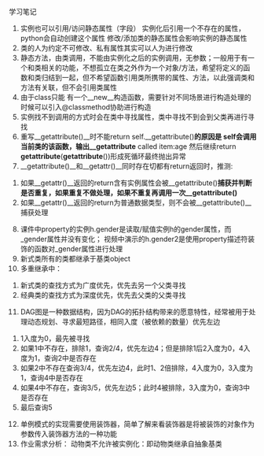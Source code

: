学习笔记
1. 实例也可以引用/访问静态属性（字段）
   实例化后引用一个不存在的属性，python会自动创建这个属性
   修改/添加类的静态属性会影响实例的静态属性
2. 类的人为约定不可修改、私有属性其实可以人为进行修改
3. 静态方法，由类调用，不能由实例化之后的实例调用，无参数；一般用于有一个和类相关的功能，不想孤立在类之外作为一个对象/方法，希望将定义的函数和类归结到一起，但不希望函数引用类所携带的属性、方法，以此强调类和方法有关联，但不会引用类属性
4. 由于class只能 有一个__new__构造函数，需要针对不同场景进行构造处理的时候可以引入@classmethod协助进行构造
5. 实例找不到调用的方式时会在类中寻找属性，类中寻找不到会到父类再进行寻找
6. 重写__getattribute()__时不能return self.__getattribute()__的原因是
self会调用当前类的该函数，输出__getattribute__ called item:age
然后继续return __getattribute__(__getattribute__())形成死循环最终抛出异常
7. __getattribute()__和__getattr()__同时存在切都有return返回时，推测:
1) 如果__getattr()__返回的return含有实例属性会被__getattribute()__捕获并判断是否重复，如果重复不做处理，如果不重复再调用一次__getattribute()__
2) 如果__getattr()__返回的return为普通数据类型，则不会被__getattribute()__捕获处理
8. 课件中property的实例h.gender是读取/赋值实例h的gender属性，而_gender属性并没有变化；
视频中演示的h.gender2是使用property描述符装饰的函数对_gender属性进行处理
9. 新式类所有的类都继承于基类object
10. 多重继承中：
1) 新式类的查找方式为广度优先，优先去另一个父类寻找
2) 经典类的查找方式为深度优先，优先去父类的父类寻找
11. DAG图是一种数据结构，因为DAG的拓扑结构带来的愿意特性，经常被用于处理动态规划、寻求最短路径，相同入度（被依赖的数量）优先左边
1) 1入度为0，最先被寻找
2) 如果1中不存在，排除1，查询2/4，优先左边4；但是排除1后2入度为0，4入度为1，查询2中是否存在
3) 如果2中不存在查询3/4，优先左边4，此时1、2倍排除，4入度为0，3入度为1，查询4中是否存在
4) 如果4中不存在，查询3/5，优先左边5；此时4被排除，3入度为0，查询3中是否存在
5) 最后查询5
12. 单例模式的实现需要使用装饰器，简单了解来看装饰器是将被装饰的对象作为参数传入装饰器方法的一种功能
13. 作业需求分析：
动物类不允许被实例化：即动物类继承自抽象基类
